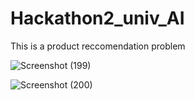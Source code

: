 # Hackathon2_univ_AI
This is a product reccomendation problem 

![Screenshot (199)](https://user-images.githubusercontent.com/72094895/126933856-655eed73-2bcd-4371-9e78-89f495b8fbf6.png)

![Screenshot (200)](https://user-images.githubusercontent.com/72094895/126933900-8654a724-ef05-465f-9565-bbab47fc695a.png)
